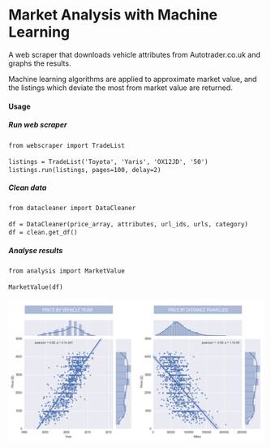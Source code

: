 # Market Analysis with Machine Learning

A web scraper that downloads vehicle attributes from Autotrader.co.uk and graphs the results.

Machine learning algorithms are applied to approximate market value, and the listings which 
deviate the most from market value are returned.

#### Usage

##### Run web scraper
```
from webscraper import TradeList

listings = TradeList('Toyota', 'Yaris', 'OX12JD', '50')
listings.run(listings, pages=100, delay=2)
```

##### Clean data
```
from datacleaner import DataCleaner

df = DataCleaner(price_array, attributes, url_ids, urls, category)
df = clean.get_df()
```

##### Analyse results
```
from analysis import MarketValue

MarketValue(df)
```

<img src=https://raw.githubusercontent.com/lukexyz/Market-Analysis-Project/master/img/plots-toyotayaris.png>

